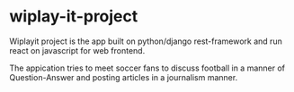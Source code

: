 
# wiplay-it-project
Wiplayit project is the app built on python/django rest-framework and run react on javascript for web frontend.

The appication tries to meet soccer fans to discuss football in a manner of Question-Answer and posting articles in a journalism manner.

